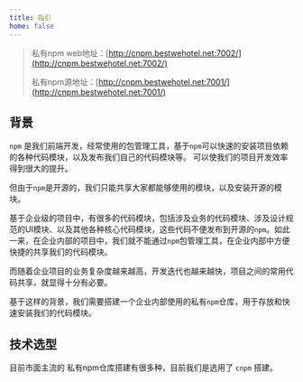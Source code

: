 ```yaml
---
title: 指引
home: false
---
```


> 私有npm web地址：[http://cnpm.bestwehotel.net:7002/](http://cnpm.bestwehotel.net:7002/)
>
> 私有npm源地址：[http://cnpm.bestwehotel.net:7001/](http://cnpm.bestwehotel.net:7001/)

## 背景

`npm` 是我们前端开发，经常使用的包管理工具，基于`npm`可以快速的安装项目依赖的各种代码模块，以及发布我们自己的代码模块等。
可以使我们的项目开发效率得到很大的提升。

但由于`npm`是开源的，我们只能共享大家都能够使用的模块，以及安装开源的模块。

基于企业级的项目中，有很多的代码模块，包括涉及业务的代码模块、涉及设计规范的UI模块、以及其他各种核心代码模块，这些代码不便发布到开源的`npm`。如此一来，在企业内部的项目中，我们就不能通过`npm`包管理工具，在企业内部中方便快捷的共享我们的代码模块。

而随着企业项目的业务复杂度越来越高，开发迭代也越来越快，项目之间的常用代码共享，就显得十分有必要。

基于这样的背景，我们需要搭建一个企业内部使用的私有`npm`仓库，用于存放和快速安装我们的代码模块。

## 技术选型

目前市面主流的 私有npm仓库搭建有很多种，目前我们是选用了 `cnpm` 搭建。
